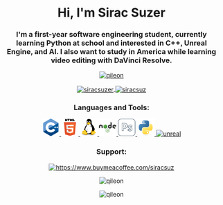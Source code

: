 <h1 align="center">Hi, I'm Sirac Suzer</h1>
<h3 align="center">I'm a first-year software engineering student, currently learning Python at school and interested in C++, Unreal Engine, and AI. I also want to study in America while learning video editing with DaVinci Resolve.</h3>

<p align="center"> 
  <a href="https://github.com/ryo-ma/github-profile-trophy">
    <img src="https://github-profile-trophy.vercel.app/?username=qileon" alt="qileon" />
  </a> 
</p>

<p align="center"> 
  <a href="https://linkedin.com/in/siracsuzer" target="blank">
    <img align="center" src="https://raw.githubusercontent.com/rahuldkjain/github-profile-readme-generator/master/src/images/icons/Social/linked-in-alt.svg" alt="siracsuzer" height="30" width="40" />
  </a>
  <a href="https://instagram.com/siracsuz" target="blank">
    <img align="center" src="https://raw.githubusercontent.com/rahuldkjain/github-profile-readme-generator/master/src/images/icons/Social/instagram.svg" alt="siracsuz" height="30" width="40" />
  </a>
</p>

<h3 align="center">Languages and Tools:</h3>
<p align="center"> 
  <a href="https://www.w3schools.com/cpp/" target="_blank" rel="noreferrer">
    <img src="https://raw.githubusercontent.com/devicons/devicon/master/icons/cplusplus/cplusplus-original.svg" alt="cplusplus" width="40" height="40"/>
  </a> 
  <a href="https://www.w3.org/html/" target="_blank" rel="noreferrer">
    <img src="https://raw.githubusercontent.com/devicons/devicon/master/icons/html5/html5-original-wordmark.svg" alt="html5" width="40" height="40"/>
  </a> 
  <a href="https://www.linux.org/" target="_blank" rel="noreferrer">
    <img src="https://raw.githubusercontent.com/devicons/devicon/master/icons/linux/linux-original.svg" alt="linux" width="40" height="40"/>
  </a> 
  <a href="https://nodejs.org" target="_blank" rel="noreferrer">
    <img src="https://raw.githubusercontent.com/devicons/devicon/master/icons/nodejs/nodejs-original-wordmark.svg" alt="nodejs" width="40" height="40"/>
  </a> 
  <a href="https://www.photoshop.com/en" target="_blank" rel="noreferrer">
    <img src="https://raw.githubusercontent.com/devicons/devicon/master/icons/photoshop/photoshop-line.svg" alt="photoshop" width="40" height="40"/>
  </a> 
  <a href="https://www.python.org" target="_blank" rel="noreferrer">
    <img src="https://raw.githubusercontent.com/devicons/devicon/master/icons/python/python-original.svg" alt="python" width="40" height="40"/>
  </a> 
  <a href="https://unrealengine.com/" target="_blank" rel="noreferrer">
    <img src="https://raw.githubusercontent.com/kenangundogan/fontisto/036b7eca71aab1bef8e6a0518f7329f13ed62f6b/icons/svg/brand/unreal-engine.svg" alt="unreal" width="40" height="40"/>
  </a> 
</p>

<h3 align="center">Support:</h3>
<p align="center">
  <a href="https://www.buymeacoffee.com/https://www.buymeacoffee.com/siracsuz">
    <img align="center" src="https://cdn.buymeacoffee.com/buttons/v2/default-yellow.png" height="50" width="210" alt="https://www.buymeacoffee.com/siracsuz" />
  </a>
</p>

<p align="center">
  <img src="https://github-readme-stats.vercel.app/api?username=qileon&show_icons=true&locale=en" alt="qileon" />
</p>

<p align="center">
  <img src="https://github-readme-streak-stats.herokuapp.com/?user=qileon&theme=default" alt="qileon" />
</p>
